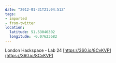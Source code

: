 ```yaml
---
date: "2012-01-31T21:04:51Z"
tags:
- imported
- from-twitter
location:
  latitude: 51.53046302
  longitude: -0.07623682
---
```

London Hackspace - Lab 24 [https://360.io/8CvKVP](https://360.io/8CvKVP)
